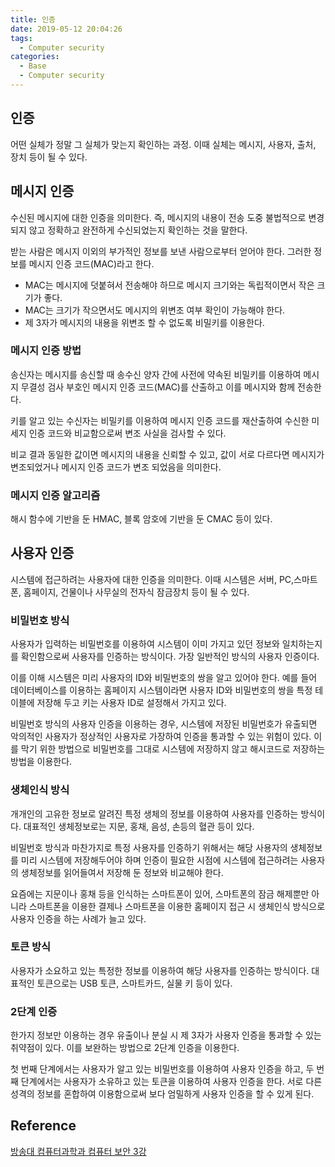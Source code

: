 ```yaml
---
title: 인증
date: 2019-05-12 20:04:26
tags: 
  - Computer security
categories: 
  - Base
  - Computer security
---
```


## 인증
어떤 실체가 정말 그 실체가 맞는지 확인하는 과정. 이때 실체는 메시지, 사용자, 출처, 장치 등이 될 수 있다.

## 메시지 인증
수신된 메시지에 대한 인증을 의미한다. 즉, 메시지의 내용이 전송 도중 불법적으로 변경되지 않고 정확하고 완전하게 수신되었는지 확인하는 것을 말한다.

받는 사람은 메시지 이외의 부가적인 정보를 보낸 사람으로부터 얻어야 한다. 그러한 정보를 메시지 인증 코드(MAC)라고 한다. 
- MAC는 메시지에 덧붙혀서 전송해야 하므로 메시지 크기와는 독립적이면서 작은 크기가 좋다.
- MAC는 크기가 작으면서도 메시지의 위변조 여부 확인이 가능해야 한다.
- 제 3자가 메시지의 내용을 위변조 할 수 없도록 비밀키를 이용한다.

### 메시지 인증 방법
송신자는 메시지를 송신할 때 송수신 양자 간에 사전에 약속된 비밀키를 이용하여 메시지 무결성 검사 부호인 메시지 인증 코드(MAC)를 산출하고 이를 메시지와 함께 전송한다.

키를 알고 있는 수신자는 비밀키를 이용하여 메시지 인증 코드를 재산출하여 수신한 미세지 인증 코드와 비교함으로써 변조 사실을 검사할 수 있다.

비교 결과 동일한 값이면 메시지의 내용을 신뢰할 수 있고, 값이 서로 다르다면 메시지가 변조되었거나 메시지 인증 코드가 변조 되었음을 의미한다.

### 메시지 인증 알고리즘
해시 함수에 기반을 둔 HMAC, 블록 암호에 기반을 둔 CMAC 등이 있다.

## 사용자 인증
시스템에 접근하려는 사용자에 대한 인증을 의미한다. 이때 시스템은 서버, PC,스마트폰, 홈페이지, 건물이나 사무실의 전자식 잠금장치 등이 될 수 있다.

### 비밀번호 방식
사용자가 입력하는 비밀번호를 이용하여 시스템이 이미 가지고 있던 정보와 일치하는지를 확인함으로써 사용자를 인증하는 방식이다. 가장 일반적인 방식의 사용자 인증이다. 

이를 이해 시스템은 미리 사용자의 ID와 비밀번호의 쌍을 알고 있어야 한다. 예를 들어 데이터베이스를 이용하는 홈페이지 시스템이라면 사용자 ID와 비밀번호의 쌍을 특정 테이블에 저장해 두고 키는 사용자 ID로 설정해서 가지고 있다. 

비밀번호 방식의 사용자 인증을 이용하는 경우, 시스템에 저장된 비밀번호가 유출되면 악의적인 사용자가 정상적인 사용자로 가장하여 인증을 통과할 수 있는 위험이 있다. 이를 막기 위한 방법으로 비밀번호를 그대로 시스템에 저장하지 않고 해시코드로 저장하는 방법을 이용한다.

### 생체인식 방식
개개인의 고유한 정보로 알려진 특정 생체의 정보를 이용하여 사용자를 인증하는 방식이다. 대표적인 생체정보로는 지문, 홍채, 음성, 손등의 혈관 등이 있다.

비밀번호 방식과 마찬가지로 특정 사용자를 인증하기 위해서는 해당 사용자의 생체정보를 미리 시스템에 저장해두어야 하며 인증이 필요한 시점에 시스템에 접근하려는 사용자의 생체정보를 읽어들여서 저장해 둔 정보와 비교해야 한다.

요즘에는 지문이나 홍채 등을 인식하는 스마트폰이 있어, 스마트폰의 잠금 해제뿐만 아니라 스마트폰을 이용한 결제나 스마트폰을 이용한 홈페이지 접근 시 생체인식 방식으로 사용자 인증을 하는 사례가 늘고 있다.

### 토큰 방식
사용자가 소요하고 있는 특정한 정보를 이용하여 해당 사용자를 인증하는 방식이다. 대표적인 토큰으로는 USB 토큰, 스마트카드, 실물 키 등이 있다.

### 2단계 인증
한가지 정보만 이용하는 경우 유출이나 분실 시 제 3자가 사용자 인증을 통과할 수 있는 취약점이 있다. 이를 보완하는 방법으로 2단계 인증을 이용한다.

첫 번째 단계에서는 사용자가 알고 있는 비밀번호를 이용하여 사용자 인증을 하고, 두 번째 단계에서는 사용자가 소유하고 있는 토큰을 이용하여 사용자 인증을 한다. 서로 다른 성격의 정보를 혼합하여 이용함으로써 보다 엄밀하게 사용자 인증을 할 수 있게 된다.

## Reference 
[방송대 컴퓨터과학과 컴퓨터 보안 3강](http://press.knou.ac.kr/goods/textBookView.do?condCmdtCode=9788920020759&condLscValue=001&condYr=&condSmst=)
